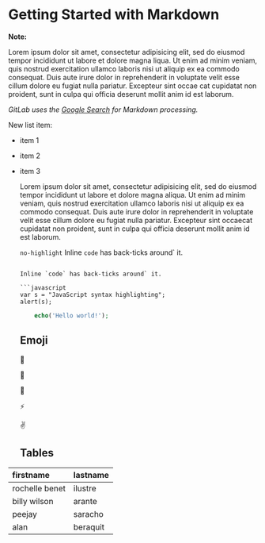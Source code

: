 # Getting Started with Markdown

**Note:**

Lorem ipsum dolor sit amet, consectetur adipisicing elit, sed do eiusmod tempor incididunt ut labore et dolore magna liqua. Ut enim ad minim veniam, quis nostrud exercitation ullamco laboris nisi ut aliquip ex ea commodo consequat. Duis aute irure dolor in reprehenderit in voluptate velit esse cillum dolore eu fugiat nulla pariatur. Excepteur sint occae cat cupidatat non proident, sunt in culpa qui officia deserunt mollit anim id est laborum.

_GitLab uses the [Google Search](https://google.com) for Markdown processing._

New list item:

- item 1
- item 2
- item 3

	Lorem ipsum dolor sit amet, consectetur adipisicing elit, sed do eiusmod tempor incididunt ut labore et dolore magna aliqua. Ut enim ad minim veniam, quis nostrud exercitation ullamco laboris nisi ut aliquip ex ea commodo consequat. Duis aute irure dolor in reprehenderit in voluptate velit esse cillum dolore eu fugiat nulla pariatur. Excepteur sint occaecat cupidatat non proident, sunt in culpa qui officia deserunt mollit anim id est laborum.

	```no-highlight```
	Inline `code` has back-ticks around` it.
	```

	Inline `code` has back-ticks around` it.
	
	```javascript
	var s = "JavaScript syntax highlighting";
	alert(s);
	```

	```php
		echo('Hello world!');
	```

	## Emoji

	:monkey:

	:star2:

	:speech_balloon:

	:zap:

	:v:

	## Tables

| firstname    | lastname | 
|:-------------|:---------|
|rochelle benet| ilustre  |
|billy wilson  | arante   |
|peejay        | saracho  |
|alan          | beraquit |